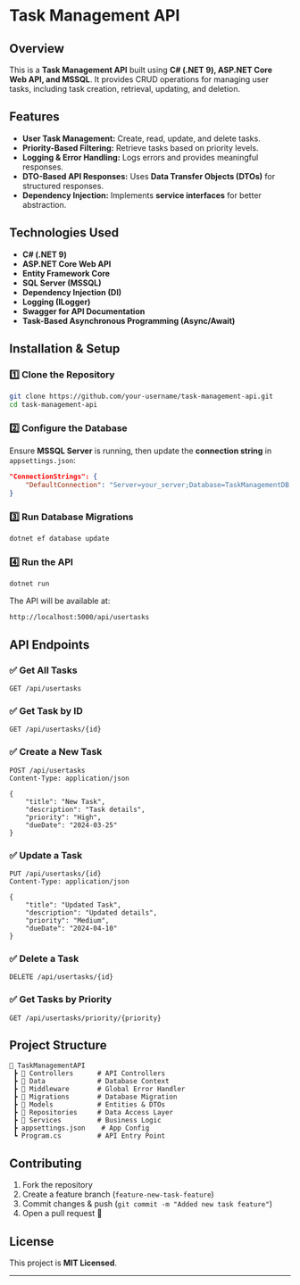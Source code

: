 ﻿# Task Management API

## Overview
This is a **Task Management API** built using **C# (.NET 9), ASP.NET Core Web API, and MSSQL**. It provides CRUD operations for managing user tasks, including task creation, retrieval, updating, and deletion.

## Features
- **User Task Management:** Create, read, update, and delete tasks.
- **Priority-Based Filtering:** Retrieve tasks based on priority levels.
- **Logging & Error Handling:** Logs errors and provides meaningful responses.
- **DTO-Based API Responses:** Uses **Data Transfer Objects (DTOs)** for structured responses.
- **Dependency Injection:** Implements **service interfaces** for better abstraction.

## Technologies Used
- **C# (.NET 9)**
- **ASP.NET Core Web API**
- **Entity Framework Core**
- **SQL Server (MSSQL)**
- **Dependency Injection (DI)**
- **Logging (ILogger)**
- **Swagger for API Documentation**
- **Task-Based Asynchronous Programming (Async/Await)**

## Installation & Setup

### 1️⃣ Clone the Repository
```bash
git clone https://github.com/your-username/task-management-api.git
cd task-management-api
```

### 2️⃣ Configure the Database
Ensure **MSSQL Server** is running, then update the **connection string** in `appsettings.json`:
```json
"ConnectionStrings": {
    "DefaultConnection": "Server=your_server;Database=TaskManagementDB;User Id=your_user;Password=your_password;"
}
```

### 3️⃣ Run Database Migrations
```bash
dotnet ef database update
```

### 4️⃣ Run the API
```bash
dotnet run
```

The API will be available at:
```
http://localhost:5000/api/usertasks
```

## API Endpoints

### ✅ Get All Tasks
```http
GET /api/usertasks
```

### ✅ Get Task by ID
```http
GET /api/usertasks/{id}
```

### ✅ Create a New Task
```http
POST /api/usertasks
Content-Type: application/json

{
    "title": "New Task",
    "description": "Task details",
    "priority": "High",
    "dueDate": "2024-03-25"
}
```

### ✅ Update a Task
```http
PUT /api/usertasks/{id}
Content-Type: application/json

{
    "title": "Updated Task",
    "description": "Updated details",
    "priority": "Medium",
    "dueDate": "2024-04-10"
}
```

### ✅ Delete a Task
```http
DELETE /api/usertasks/{id}
```

### ✅ Get Tasks by Priority
```http
GET /api/usertasks/priority/{priority}
```

## Project Structure
```
📂 TaskManagementAPI
 ┣ 📂 Controllers      # API Controllers
 ┣ 📂 Data             # Database Context 
 ┣ 📂 Middleware       # Global Error Handler 
 ┣ 📂 Migrations       # Database Migration 
 ┣ 📂 Models           # Entities & DTOs
 ┣ 📂 Repositories     # Data Access Layer
 ┣ 📂 Services         # Business Logic
 ┣ appsettings.json    # App Config
 ┗ Program.cs         # API Entry Point
```

## Contributing
1. Fork the repository
2. Create a feature branch (`feature-new-task-feature`)
3. Commit changes & push (`git commit -m "Added new task feature"`)
4. Open a pull request 🚀

## License
This project is **MIT Licensed**.

---
